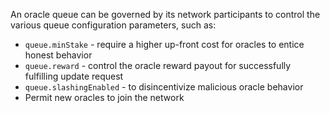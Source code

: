 An oracle queue can be governed by its network participants to control the
various queue configuration parameters, such as:

- `queue.minStake` - require a higher up-front cost for oracles to entice honest
  behavior
- `queue.reward` - control the oracle reward payout for successfully fulfilling
  update request
- `queue.slashingEnabled` - to disincentivize malicious oracle behavior
- Permit new oracles to join the network
